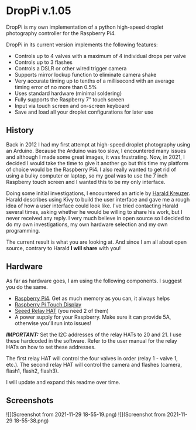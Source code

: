 # DropPi v.1.05 #

DropPi is my own implementation of a python high-speed droplet photography controller for the Raspberry Pi4.

DropPi in its current version implements the following features:

- Controls up to 4 valves with a maximum of 4 individual drops per valve
- Controls up to 3 flashes
- Controls a DSLR or other wired trigger camera
- Supports mirror lockup function to eliminate camera shake
- Very accurate timing up to tenths of a millisecond with an average timing error of no more than 0.5%
- Uses standard hardware (minimal soldering)
- Fully supports the Raspberry 7" touch screen
- Input via touch screen and on-screen keyboard
- Save and load all your droplet configurations for later use

## History ##

Back in 2012 I had my first attempt at high-speed droplet photography using an Arduino. Because the Arduino was too slow, I encountered many issues and although I made some great images, it was frustrating.
Now, in 2021, I decided I would take the time to give it another go but this time my platform of choice would be the Raspberry Pi4. 
I also really wanted to get rid of using a bulky computer or laptop, so my goal was to use the 7 inch Raspberry touch screen and I wanted this to be my only interface.

Doing some initial investigations, I encountered an article by [Harald Kreuzer](https://www.haraldkreuzer.net/en/news/photographing-water-drops-raspberry-pi-control-device). Harald describes using Kivy to build the user interface and gave me a rough idea of how a user interface could look like. 
I've tried contacting Harald several times, asking whether he would be willing to share his work, but I never received any reply. I very much believe in open source so I decided to do my own investigations, my own hardware selection and my own programming.

The current result is what you are looking at. And since I am all about open source, contrary to Harald **I will share** with you!

## Hardware ##

As far as hardware goes, I am using the following components. I suggest you do the same.

- [Raspberry Pi4](https://www.raspberrypi.com/products/raspberry-pi-4-model-b/). Get as much memory as you can, it always helps
- [Raspberry Pi Touch Display](https://www.raspberrypi.com/products/raspberry-pi-touch-display/)
- [Seeed Relay HAT](https://wiki.seeedstudio.com/Raspberry_Pi_Relay_Board_v1.0/) (you need 2 of them)
- A power supply for your Raspberry. Make sure it can provide 5A, otherwise you'll run into issues!

**_IMPORTANT:_** Set the I2C addresses of the relay HATs to 20 and 21. I use these hardcoded in the software. Refer to the user manual for the relay HATs on how to set these addresses.

The first relay HAT will control the four valves in order (relay 1 - valve 1, etc.).
The second relay HAT will control the camera and flashes (camera, flash1, flash2, flash3).

I will update and expand this readme over time.

## Screenshots

![](Screenshot from 2021-11-29 18-55-19.png)
![](Screenshot from 2021-11-29 18-55-38.png)